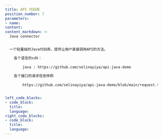 ```yaml
---
title: API 代码库
position_number: 7
parameters:
- name:
content:
content_markdown: >-
  Java connector


  一个轻量级的Java代码库，提供让用户直接调用API的方法。 

    各个语言的sdk：
        
        java : https://github.com/selinayiya/api-java-demo
    
    各个接口的请求信息样例
        
        https://github.com/selinayiya/api-java-demo/blob/main/request.txt


left_code_blocks:
- code_block:
  title:
  language:
right_code_blocks:
- code_block:
  title:
  language:
---
```

